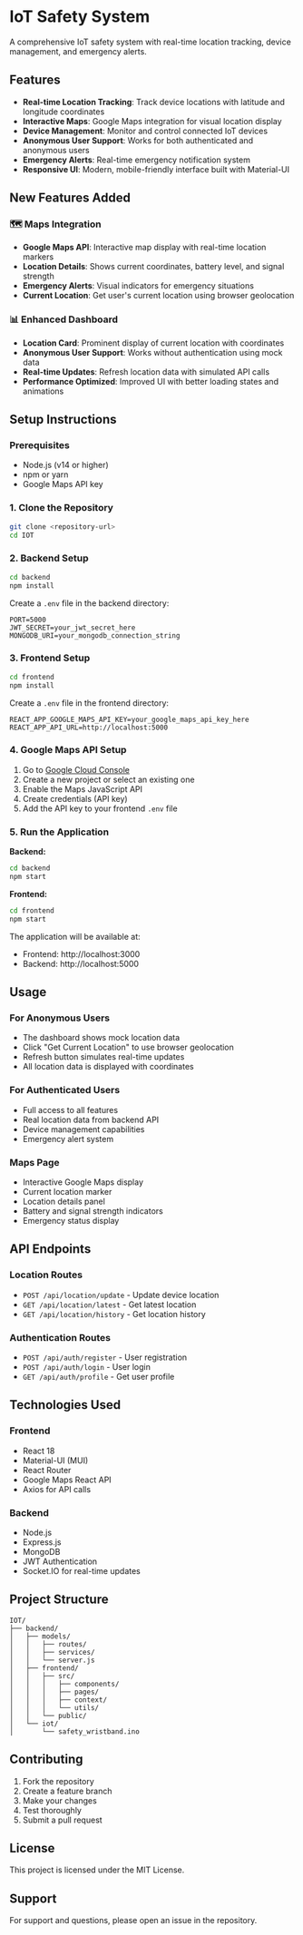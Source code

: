 # IoT Safety System

A comprehensive IoT safety system with real-time location tracking, device management, and emergency alerts.

## Features

- **Real-time Location Tracking**: Track device locations with latitude and longitude coordinates
- **Interactive Maps**: Google Maps integration for visual location display
- **Device Management**: Monitor and control connected IoT devices
- **Anonymous User Support**: Works for both authenticated and anonymous users
- **Emergency Alerts**: Real-time emergency notification system
- **Responsive UI**: Modern, mobile-friendly interface built with Material-UI

## New Features Added

### 🗺️ Maps Integration
- **Google Maps API**: Interactive map display with real-time location markers
- **Location Details**: Shows current coordinates, battery level, and signal strength
- **Emergency Alerts**: Visual indicators for emergency situations
- **Current Location**: Get user's current location using browser geolocation

### 📊 Enhanced Dashboard
- **Location Card**: Prominent display of current location with coordinates
- **Anonymous User Support**: Works without authentication using mock data
- **Real-time Updates**: Refresh location data with simulated API calls
- **Performance Optimized**: Improved UI with better loading states and animations

## Setup Instructions

### Prerequisites
- Node.js (v14 or higher)
- npm or yarn
- Google Maps API key

### 1. Clone the Repository
```bash
git clone <repository-url>
cd IOT
```

### 2. Backend Setup
```bash
cd backend
npm install
```

Create a `.env` file in the backend directory:
```env
PORT=5000
JWT_SECRET=your_jwt_secret_here
MONGODB_URI=your_mongodb_connection_string
```

### 3. Frontend Setup
```bash
cd frontend
npm install
```

Create a `.env` file in the frontend directory:
```env
REACT_APP_GOOGLE_MAPS_API_KEY=your_google_maps_api_key_here
REACT_APP_API_URL=http://localhost:5000
```

### 4. Google Maps API Setup
1. Go to [Google Cloud Console](https://console.cloud.google.com/)
2. Create a new project or select an existing one
3. Enable the Maps JavaScript API
4. Create credentials (API key)
5. Add the API key to your frontend `.env` file

### 5. Run the Application

**Backend:**
```bash
cd backend
npm start
```

**Frontend:**
```bash
cd frontend
npm start
```

The application will be available at:
- Frontend: http://localhost:3000
- Backend: http://localhost:5000

## Usage

### For Anonymous Users
- The dashboard shows mock location data
- Click "Get Current Location" to use browser geolocation
- Refresh button simulates real-time updates
- All location data is displayed with coordinates

### For Authenticated Users
- Full access to all features
- Real location data from backend API
- Device management capabilities
- Emergency alert system

### Maps Page
- Interactive Google Maps display
- Current location marker
- Location details panel
- Battery and signal strength indicators
- Emergency status display

## API Endpoints

### Location Routes
- `POST /api/location/update` - Update device location
- `GET /api/location/latest` - Get latest location
- `GET /api/location/history` - Get location history

### Authentication Routes
- `POST /api/auth/register` - User registration
- `POST /api/auth/login` - User login
- `GET /api/auth/profile` - Get user profile

## Technologies Used

### Frontend
- React 18
- Material-UI (MUI)
- React Router
- Google Maps React API
- Axios for API calls

### Backend
- Node.js
- Express.js
- MongoDB
- JWT Authentication
- Socket.IO for real-time updates

## Project Structure

```
IOT/
├── backend/
│   ├── models/
│   │   ├── routes/
│   │   ├── services/
│   │   └── server.js
│   ├── frontend/
│   │   ├── src/
│   │   │   ├── components/
│   │   │   ├── pages/
│   │   │   ├── context/
│   │   │   └── utils/
│   │   └── public/
│   └── iot/
│       └── safety_wristband.ino
```

## Contributing

1. Fork the repository
2. Create a feature branch
3. Make your changes
4. Test thoroughly
5. Submit a pull request

## License

This project is licensed under the MIT License.

## Support

For support and questions, please open an issue in the repository. 